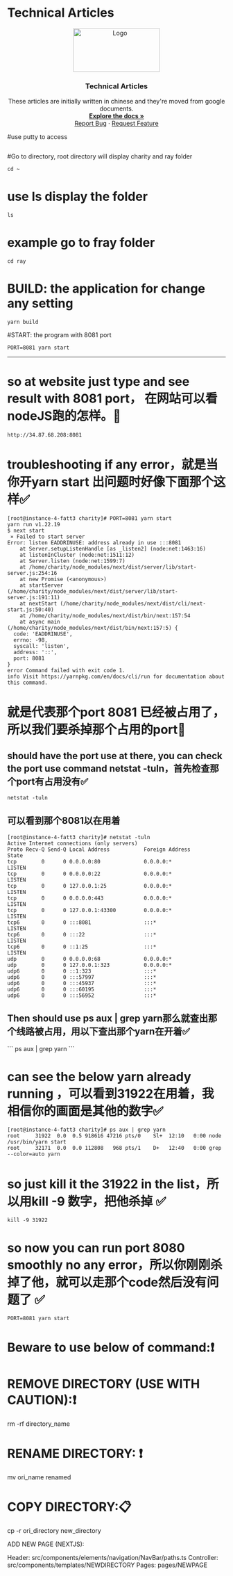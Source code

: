 # Technical Articles
<p align="center">
  <a href="https://github.com/madxradicle/madxframework2.0">
    <img src="https://github.madxradicle.com/MR_logo.png" alt="Logo" width="200px" height="100px">
  </a>
  <h3 align="center">Technical Articles</h3>
  <p align="center">
   These articles are initially written in chinese and they're moved from google documents.
    <br />
    <a href="https://github.com/madxradicle/articles"><strong>Explore the docs »</strong></a>
    <br />
    <a href="https://github.com/madxradicle/articles/issues">Report Bug</a>
    ·
    <a href="https://github.com/madxradicle/articles/issues">Request Feature</a>
  </p>
</p>

#use putty to access
```
```
#Go to directory, root directory will display charity and ray folder

```
cd ~
```
# use ls display the folder
```
ls
```
# example go to fray folder

```
cd ray
```

# BUILD: the application for change any setting
```
yarn build
```

#START: the program with 8081 port

```
PORT=8081 yarn start
```

---------------------------------------------------------------------------------------
# so at website just type and see result with 8081 port， 在网站可以看nodeJS跑的怎样。💾 
```
http://34.87.68.208:8081
```


# troubleshooting if any error，就是当你开yarn start 出问题时好像下面那个这样✅
```
[root@instance-4-fatt3 charity]# PORT=8081 yarn start
yarn run v1.22.19
$ next start
 ⨯ Failed to start server
Error: listen EADDRINUSE: address already in use :::8081
    at Server.setupListenHandle [as _listen2] (node:net:1463:16)
    at listenInCluster (node:net:1511:12)
    at Server.listen (node:net:1599:7)
    at /home/charity/node_modules/next/dist/server/lib/start-server.js:254:16
    at new Promise (<anonymous>)
    at startServer (/home/charity/node_modules/next/dist/server/lib/start-server.js:191:11)
    at nextStart (/home/charity/node_modules/next/dist/cli/next-start.js:50:40)
    at /home/charity/node_modules/next/dist/bin/next:157:54
    at async main (/home/charity/node_modules/next/dist/bin/next:157:5) {
  code: 'EADDRINUSE',
  errno: -98,
  syscall: 'listen',
  address: '::',
  port: 8081
}
error Command failed with exit code 1.
info Visit https://yarnpkg.com/en/docs/cli/run for documentation about this command.

```
# 就是代表那个port 8081 已经被占用了，所以我们要杀掉那个占用的port💪



<h2>should have the port use at there, you can check the port use command netstat -tuln，首先检查那个port有占用没有✅</h2>

```
netstat -tuln
```
<h2>可以看到那个8081以在用着</h2>

```
[root@instance-4-fatt3 charity]# netstat -tuln
Active Internet connections (only servers)
Proto Recv-Q Send-Q Local Address           Foreign Address         State      
tcp        0      0 0.0.0.0:80              0.0.0.0:*               LISTEN     
tcp        0      0 0.0.0.0:22              0.0.0.0:*               LISTEN     
tcp        0      0 127.0.0.1:25            0.0.0.0:*               LISTEN     
tcp        0      0 0.0.0.0:443             0.0.0.0:*               LISTEN     
tcp        0      0 127.0.0.1:43300         0.0.0.0:*               LISTEN     
tcp6       0      0 :::8081                 :::*                    LISTEN     
tcp6       0      0 :::22                   :::*                    LISTEN     
tcp6       0      0 ::1:25                  :::*                    LISTEN     
udp        0      0 0.0.0.0:68              0.0.0.0:*                          
udp        0      0 127.0.0.1:323           0.0.0.0:*                          
udp6       0      0 ::1:323                 :::*                               
udp6       0      0 :::57997                :::*                               
udp6       0      0 :::45937                :::*                               
udp6       0      0 :::60195                :::*                               
udp6       0      0 :::56952                :::*        
```

<h2>Then should use ps aux | grep yarn那么就查出那个线路被占用，用以下查出那个yarn在开着✅</h2>
```
ps aux | grep yarn
```

# can see the below yarn already running ，可以看到31922在用着，我相信你的画面是其他的数字✅
```
[root@instance-4-fatt3 charity]# ps aux | grep yarn
root     31922  0.0  0.5 918616 47216 pts/0    Sl+  12:10   0:00 node /usr/bin/yarn start
root     32171  0.0  0.0 112808   968 pts/1    D+   12:40   0:00 grep --color=auto yarn
```
# so just kill it the 31922 in the list，所以用kill -9 数字，把他杀掉 ✅

```
kill -9 31922
```

# so now you can run port 8080 smoothly no any error，所以你刚刚杀掉了他，就可以走那个code然后没有问题了 ✅
```
PORT=8081 yarn start
```



# Beware to use below of command:❗
# REMOVE DIRECTORY (USE WITH CAUTION):❗
rm -rf directory_name 

# RENAME DIRECTORY: ❗
mv ori_name renamed

# COPY DIRECTORY:📋 
cp -r ori_directory new_directory

ADD NEW PAGE (NEXTJS):

Header: src/components/elements/navigation/NavBar/paths.ts
Controller: src/components/templates/NEWDIRECTORY
Pages: pages/NEWPAGE
